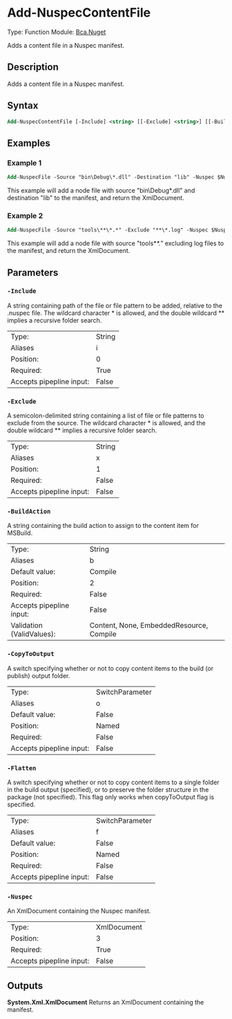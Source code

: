 # Add-NuspecContentFile
Type: Function
Module: [Bca.Nuget](../ReadMe.md)

Adds a content file in a Nuspec manifest.
## Description
Adds a content file in a Nuspec manifest.
## Syntax
```ps
Add-NuspecContentFile [-Include] <string> [[-Exclude] <string>] [[-BuildAction] <string>] [-Nuspec] <xml> [-CopyToOutput] [-Flatten] [<CommonParameters>]
```
## Examples
### Example 1
```ps
Add-NuspecFile -Source "bin\Debug\*.dll" -Destination "lib" -Nuspec $NuspecManifest
```
This example will add a node file with source "bin\Debug\*.dll" and destination "lib" to the manifest, and return the XmlDocument.
### Example 2
```ps
Add-NuspecFile -Source "tools\**\*.*" -Exclude "**\*.log" -Nuspec $NuspecManifest
```
This example will add a node file with source "tools\**\*.*" excluding log files to the manifest, and return the XmlDocument.
## Parameters
### `-Include`
A string containing path of the file or file pattern to be added, relative to the .nuspec file.
The wildcard character * is allowed, and the double wildcard ** implies a recursive folder search.

| | |
|:-|:-|
|Type:|String|
|Aliases|i|
|Position:|0|
|Required:|True|
|Accepts pipepline input:|False|

### `-Exclude`
A semicolon-delimited string containing a list of file or file patterns to exclude from the source.
The wildcard character * is allowed, and the double wildcard ** implies a recursive folder search.

| | |
|:-|:-|
|Type:|String|
|Aliases|x|
|Position:|1|
|Required:|False|
|Accepts pipepline input:|False|

### `-BuildAction`
A string containing the build action to assign to the content item for MSBuild.

| | |
|:-|:-|
|Type:|String|
|Aliases|b|
|Default value:|Compile|
|Position:|2|
|Required:|False|
|Accepts pipepline input:|False|
|Validation (ValidValues):|Content, None, EmbeddedResource, Compile|

### `-CopyToOutput`
A switch specifying whether or not to copy content items to the build (or publish) output folder.

| | |
|:-|:-|
|Type:|SwitchParameter|
|Aliases|o|
|Default value:|False|
|Position:|Named|
|Required:|False|
|Accepts pipepline input:|False|

### `-Flatten`
A switch specifying whether or not to copy content items to a single folder in the build output (specified), or to preserve the folder structure in the package (not specified). This flag only works when copyToOutput flag is specified.

| | |
|:-|:-|
|Type:|SwitchParameter|
|Aliases|f|
|Default value:|False|
|Position:|Named|
|Required:|False|
|Accepts pipepline input:|False|

### `-Nuspec`
An XmlDocument containing the Nuspec manifest.

| | |
|:-|:-|
|Type:|XmlDocument|
|Position:|3|
|Required:|True|
|Accepts pipepline input:|False|

## Outputs
**System.Xml.XmlDocument**
Returns an XmlDocument containing the manifest.
